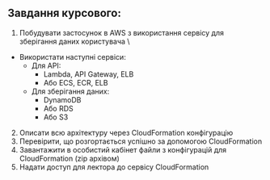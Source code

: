 ## Завдання курсового:
1. Побудувати застосунок в AWS з використання сервісу для зберігання даних користувача \
- Використати наступні сервіси: 
  - Для API: 
    - Lambda, API Gateway, ELB 
    - Або ECS, ECR, ELB 
  - Для зберігання даних: 
    - DynamoDB 
    - Або RDS 
    - Або S3 
2. Описати всю архітектуру через CloudFormation конфігурацію 
3. Перевірити, що розгортається успішно за допомогою CloudFormation 
4. Завантажити в особистий кабінет файли з конфігурацій для CloudFormation (zip архівом)
5. Надати доступ для лектора до сервісу CloudFormation
